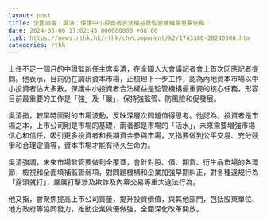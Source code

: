 ```yaml
---
layout: post
title: 全國兩會｜吳清：保護中小投資者合法權益是監管機構最重要任務
date: 2024-03-06 17:02:45.000000000 +08:00
link: https://news.rthk.hk/rthk/ch/component/k2/1743380-20240306.htm
categories: rthk
---
```


上任不足一個月的中證監新任主席吳清，在全國人大會議記者會上首次回應記者提問。他表示，目前仍在調研資本市場，正梳理下一步工作，認為內地資本市場以中小投資者佔大多數，保護中小投資者合法權益是監管機構最重要的核心任務，形容目前最重要的工作是「強」及「嚴」，保持強監管、防風險和促發展。

吳清指，較早時面對的市場波動，反映深層次問題值得思考。他認為，投資者是市場之本，上市公司則是市場的基礎，兩者都是市場的「活水」，未來需要增強市場信心和信任，吸引更多投資者和長期資金參與市場，又指要做到公平交易、充分競爭和合理定價等，資本市場才能有持久生命力。

吳清強調，未來市場監管要做到全覆蓋，會針對股、債、期貨、衍生品市場的各環節，檢視和全面填補監管弱項，對問題機構和企業加強早期糾正，對各種違規行為「露頭就打」，嚴厲打擊涉及欺詐及內幕交易等重大違法行為。

他又指，會聚焦提高上市公司質量，提升投資價值，與其他部門，包括股東單位、地方政府等協同發力，推動企業做優做強，全面深化改革開放。
